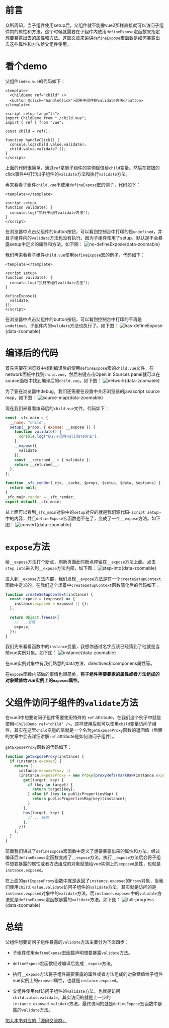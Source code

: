 # 前言
众所周知，当子组件使用setup后，父组件就不能像vue2那样直接就可以访问子组件内的属性和方法。这个时候就需要在子组件内使用`defineExpose`宏函数来指定想要暴露出去的属性和方法。这篇文章来讲讲`defineExpose`宏函数是如何暴露出去这些属性和方法给父组件使用。

# 看个demo
父组件`index.vue`的代码如下：
```vue
<template>
  <ChildDemo ref="child" />
  <button @click="handleClick">调用子组件的validate方法</button>
</template>

<script setup lang="ts">
import ChildDemo from "./child.vue";
import { ref } from "vue";

const child = ref();

function handleClick() {
  console.log(child.value.validate);
  child.value.validate?.();
}
</script>
```
上面的代码很简单，通过`ref`拿到子组件的实例赋值给`child`变量。然后在按钮的click事件中打印出子组件的`validate`方法和执行`validate`方法。

再来看看子组件`child.vue`不使用`defineExpose`宏的例子，代码如下：
```vue
<template></template>

<script setup>
function validate() {
  console.log("执行子组件validate方法");
}
</script>
```
在浏览器中点击父组件的button按钮，可以看到控制台中打印的是`undefined`，并且子组件内的`validate`方法也没有执行。因为子组件使用了setup，默认是不会暴露setup中定义的属性和方法。如下图：
![no-defineExpose](../images/script/defineExpose/no-defineExpose.webp){data-zoomable}


我们再来看看子组件`child.vue`使用`defineExpose`宏的例子，代码如下：
```vue
<template></template>

<script setup>
function validate() {
  console.log("执行子组件validate方法");
}

defineExpose({
  validate,
});
</script>
```
在浏览器中点击父组件的button按钮，可以看到控制台中打印的不再是`undefined`，子组件内的`validate`方法也执行了。如下图：
![has-defineExpose](../images/script/defineExpose/has-defineExpose.webp){data-zoomable}

# 编译后的代码
首先需要在浏览器中找到编译后的使用`defineExpose`宏的`child.vue`文件，在network面板中找到`child.vue`，然后右键点击Open in Sources panel就可以在source面板中找到编译后的`child.vue`。如下图：
![network](../images/script/defineExpose/network.webp){data-zoomable}


为了要在浏览器中debug，我们还需要在设置中关闭浏览器的javascript source map，如下图：
![source-map](../images/script/defineExpose/source-map.webp){data-zoomable}


现在我们来看看编译后的`child.vue`文件，代码如下：
```js
const _sfc_main = {
  __name: "child",
  setup(__props, { expose: __expose }) {
    function validate() {
      console.log("执行子组件validate方法");
    }
    __expose({
      validate,
    });
    const __returned__ = { validate };
    return __returned__;
  },
};

function _sfc_render(_ctx, _cache, $props, $setup, $data, $options) {
  return null;
}
_sfc_main.render = _sfc_render;
export default _sfc_main;
```
从上面可以看到`_sfc_main`对象中的`setup`对应的就是我们源代码`<script setup>`中的内容，并且`defineExpose`宏函数也不在了，变成了一个`__expose`方法。如下图：
![convert](../images/script/defineExpose/convert.webp){data-zoomable}

# `expose`方法
给`__expose`方法打个断点，刷新页面此时断点停留在`__expose`方法上面。点击`step into`进入到`__expose`方法内部，如下图：
![step-into](../images/script/defineExpose/step-into.webp){data-zoomable}


进入到`__expose`方法内部，我们发现`__expose`方法是在一个`createSetupContext`函数中定义的。在我们这个场景中`createSetupContext`函数简化后的代码如下：
```js
function createSetupContext(instance) {
  const expose = (exposed) => {
    instance.exposed = exposed || {};
  };

  return Object.freeze({
    // ...省略
    expose,
  });
}
```
我们先来看看函数中的`instance`变量，我想你通过名字应该已经猜到了他就是当前vue实例对象。如下图：
![instance](../images/script/defineExpose/instance.webp){data-zoomable}

在vue实例对象中有我们熟悉的data方法、directives和componens属性等。

在`expose`函数内部做的事情也很简单，**将子组件需要暴露的属性或者方法组成的对象赋值给vue实例上的`exposed`属性。**
# 父组件访问子组件的`validate`方法
在vue3中想要访问子组件需要使用特殊的 `ref` attribute，在我们这个例子中就是使用`<ChildDemo ref="child" />`。这样使用后就可以使用`child`变量访问子组件，其实在这里`child`变量的值就是一个名为`getExposeProxy`函数的返回值（后面的文章中会去详细讲解`ref` attribute是如何访问子组件）。

`getExposeProxy`函数的代码如下：
```js
function getExposeProxy(instance) {
  if (instance.exposed) {
    return (
      instance.exposeProxy ||
      (instance.exposeProxy = new Proxy(proxyRefs(markRaw(instance.exposed)), {
        get(target, key) {
          if (key in target) {
            return target[key];
          } else if (key in publicPropertiesMap) {
            return publicPropertiesMap[key](instance);
          }
        },
        has(target, key) {
          // ...省略
        },
      }))
    );
  }
}
```
前面我们讲过了`defineExpose`宏函数中定义了想要暴露出来的属性和方法，经过编译后`defineExpose`宏函数变成了`__expose`方法。执行`__expose`方法后会将子组件想要暴露的属性或者方法组成的对象赋值给vue实例上的`exposed`属性，也就是`instance.exposed`。

在上面的`getExposeProxy`函数中就是返回了`instance.exposed`的`Proxy`对象，当我们使用`child.value.validate`访问子组件的`validate`方法，其实就是访问的是`instance.exposed`对象中的`validate`方法，而`instance.exposed`中的`validate`方法就是`defineExpose`宏函数暴露的`validate`方法。如下图：
![full-progress](../images/script/defineExpose/full-progress.webp){data-zoomable}

# 总结
父组件想要访问子组件暴露的`validate`方法主要分为下面四步：

- 子组件使用`defineExpose`宏函数声明想要暴露`validate`方法。

- `defineExpose`宏函数经过编译后变成`__expose`方法。

- 执行`__expose`方法将子组件需要暴露的属性或者方法组成的对象赋值给子组件vue实例上的`exposed`属性，也就是`instance.exposed`。

- 父组件使用ref访问子组件的`validate`方法，也就是访问`child.value.validate`。其实访问的就是上一步的`instance.exposed.validate`方法，最终访问的就是`defineExpose`宏函数中暴露的`validate`方法。


[加入本书对应的「源码交流群」](/guide/contact)
